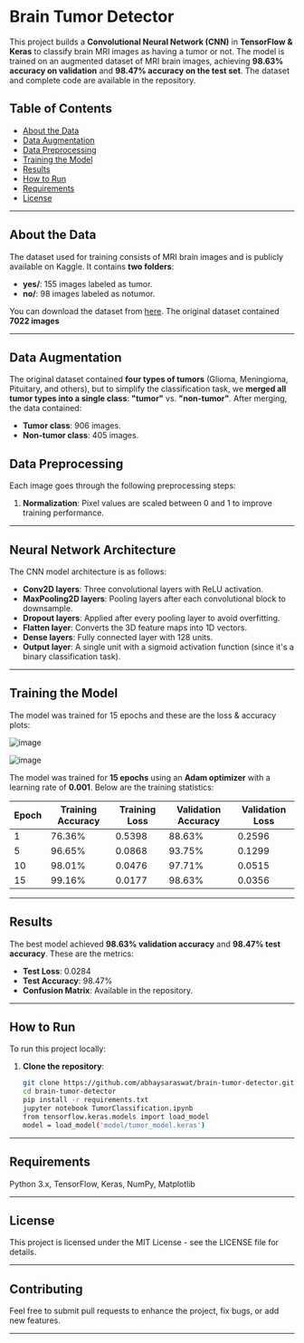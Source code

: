 # Brain Tumor Detector

This project builds a **Convolutional Neural Network (CNN)** in **TensorFlow & Keras** to classify brain MRI images as having a tumor or not. The model is trained on an augmented dataset of MRI brain images, achieving **98.63% accuracy on validation** and **98.47% accuracy on the test set**. The dataset and complete code are available in the repository.

## Table of Contents
- [About the Data](#about-the-data)
- [Data Augmentation](#data-augmentation)
- [Data Preprocessing](#data-preprocessing)
- [Training the Model](#training-the-model)
- [Results](#results)
- [How to Run](#how-to-run)
- [Requirements](#requirements)
- [License](#license)

---

## About the Data

The dataset used for training consists of MRI brain images and is publicly available on Kaggle. It contains **two folders**:
- **yes/**: 155 images labeled as tumor.
- **no/**: 98 images labeled as notumor.

You can download the dataset from [here](https://www.kaggle.com/datasets/masoudnickparvar/brain-tumor-mri-dataset). The original dataset contained **7022 images**

---

## Data Augmentation

The original dataset contained **four types of tumors** (Glioma, Meningioma, Pituitary, and others), but to simplify the classification task, we **merged all tumor types into a single class**: **"tumor"** vs. **"non-tumor"**. After merging, the data contained:

- **Tumor class**: 906 images.
- **Non-tumor class**: 405 images.


## Data Preprocessing

Each image goes through the following preprocessing steps:
1. **Normalization**: Pixel values are scaled between 0 and 1 to improve training performance.


---

## Neural Network Architecture

The CNN model architecture is as follows:
- **Conv2D layers**: Three convolutional layers with ReLU activation.
- **MaxPooling2D layers**: Pooling layers after each convolutional block to downsample.
- **Dropout layers**: Applied after every pooling layer to avoid overfitting.
- **Flatten layer**: Converts the 3D feature maps into 1D vectors.
- **Dense layers**: Fully connected layer with 128 units.
- **Output layer**: A single unit with a sigmoid activation function (since it's a binary classification task).


---

## Training the Model

The model was trained for 15 epochs and these are the loss & accuracy plots:

![image](https://github.com/user-attachments/assets/6065f4c1-49ed-42d5-af34-1ce9bc36ff58)

![image](https://github.com/user-attachments/assets/5d985339-b25b-4094-9b29-f82f949ace9c)



The model was trained for **15 epochs** using an **Adam optimizer** with a learning rate of **0.001**. Below are the training statistics:

| Epoch | Training Accuracy | Training Loss | Validation Accuracy | Validation Loss |
|-------|-------------------|---------------|---------------------|-----------------|
| 1     | 76.36%            | 0.5398        | 88.63%              | 0.2596          |
| 5     | 96.65%            | 0.0868        | 93.75%              | 0.1299          |
| 10    | 98.01%            | 0.0476        | 97.71%              | 0.0515          |
| 15    | 99.16%            | 0.0177        | 98.63%              | 0.0356          |

---

## Results

The best model achieved **98.63% validation accuracy** and **98.47% test accuracy**. These are the metrics:
- **Test Loss**: 0.0284
- **Test Accuracy**: 98.47%
- **Confusion Matrix**: Available in the repository.

---

## How to Run

To run this project locally:

1. **Clone the repository**:
   ```bash
   git clone https://github.com/abhaysaraswat/brain-tumor-detector.git
   cd brain-tumor-detector
   pip install -r requirements.txt
   jupyter notebook TumorClassification.ipynb
   from tensorflow.keras.models import load_model
   model = load_model('model/tumor_model.keras')

---

## Requirements
Python 3.x,
TensorFlow,
Keras,
NumPy,
Matplotlib

---

## License
This project is licensed under the MIT License - see the LICENSE file for details.

---

## Contributing
Feel free to submit pull requests to enhance the project, fix bugs, or add new features.

---



